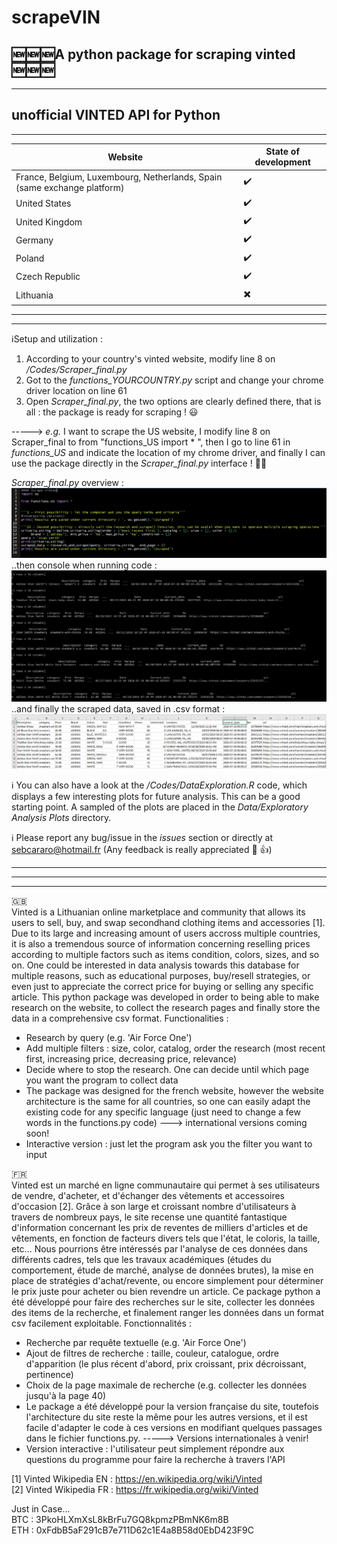 # scrapeVIN <br />
:new::new::new:A python package for scraping vinted :new::new::new:<br />
--------------------------------------------------------------------------------------------------------------------------------------------------------------------------------
--------------------------------------------------------------------------------------------------------------------------------------------------------------------------------
unofficial VINTED API for Python 
--------------------------------------------------------------------------------------------------------------------------------------------------------------------------------
--------------------------------------------------------------------------------------------------------------------------------------------------------------------------------

Website | State of development
--------|----------------
France, Belgium, Luxembourg, Netherlands, Spain (same exchange platform)| :heavy_check_mark:
United States | :heavy_check_mark:
United Kingdom| :heavy_check_mark:
Germany| :heavy_check_mark:
Poland| :heavy_check_mark:
Czech Republic| :heavy_check_mark:
Lithuania| :heavy_multiplication_x:


--------------------------------------------------------------------------------------------------------------------------------------------------------------------------------
--------------------------------------------------------------------------------------------------------------------------------------------------------------------------------
:information_source:Setup and utilization : <br/>
1. According to your country's vinted website, modify line 8 on */Codes/Scraper_final.py*
1. Got to the *functions_YOURCOUNTRY.py* script and change your chrome driver location on line 61
2. Open *Scraper_final.py*, the two options are clearly defined there, that is all : the package is ready for scraping ! :smiley:

-----> *e.g.* I want to scrape the US website, I modify line 8 on Scraper_final to from "functions_US import * ", then I go to line 61 in *functions_US* and indicate the location of my chrome driver, and finally I can use the package directly in the *Scraper_final.py* interface ! :100::100: 

*Scraper_final.py* overview : <br/>
![Scraper_final code](img/ScreenshotCode.PNG)
..then console when running code : <br/>
![Scraper_final code running](img/Screenshot.PNG)
..and finally the scraped data, saved in .csv format : <br/>
![Table Overview](img/ScreenshotTable.PNG) <br/>


:information_source: You can also have a look at the */Codes/DataExploration.R* code, which displays a few interesting plots for future analysis. This can be a good starting point. A sampled of the plots are placed in the *Data/Exploratory Analysis Plots* directory. <br/>

:information_source: Please report any bug/issue in the *issues* section or directly at sebcararo@hotmail.fr (Any feedback is really appreciated :speech_balloon: :+1:)

--------------------------------------------------------------------------------------------------------------------------------------------------------------------------------
--------------------------------------------------------------------------------------------------------------------------------------------------------------------------------
--------------------------------------------------------------------------------------------------------------------------------------------------------------------------------

:uk: <br />
Vinted is a Lithuanian online marketplace and community that allows its users to sell, buy, and swap secondhand clothing items and accessories [1]. Due to its large and increasing amount of users accross multiple countries, it is also a tremendous source of information concerning reselling prices according to multiple factors such as items condition, colors, sizes, and so on. One could be interested in data analysis towards this database for multiple reasons, such as educational purposes, buy/resell strategies, or even just to appreciate the correct price for buying or selling any specific article. This python package was developed in order to being able to make research on the website, to collect the research pages and finally store the data in a comprehensive csv format. 
Functionalities : 
- Research by query (e.g. 'Air Force One')
- Add multiple filters : size, color, catalog, order the research (most recent first, increasing price, decreasing price, relevance)
- Decide where to stop the research. One can decide until which page you want the program to collect data 
- The package was designed for the french website, however the website architecture is the same for all countries, so one can easily adapt the existing code for any specific language (just need to change a few words in the functions.py code) ---> international versions coming soon!
- Interactive version : just let the program ask you the filter you want to input <br />

:fr: <br />
Vinted est un marché en ligne communautaire qui permet à ses utilisateurs de vendre, d'acheter, et d'échanger des vêtements et accessoires d'occasion [2]. Grâce à son large et croissant nombre d'utilisateurs à travers de nombreux pays, le site recense une quantité fantastique d'information concernant les prix de reventes de milliers d'articles et de vêtements, en fonction de facteurs divers tels que l'état, le coloris, la taille, etc... Nous pourrions être intéressés par l'analyse de ces données dans différents cadres, tels que les travaux académiques (études du comportement, étude de marché, analyse de données brutes), la mise en place de stratégies d'achat/revente, ou encore simplement pour déterminer le prix juste pour acheter ou bien revendre un article. Ce package python a été développé pour faire des recherches sur le site, collecter les données des items de la recherche, et finalement ranger les données dans un format csv facilement exploitable. 
Fonctionnalités : 
- Recherche par requête textuelle (e.g. 'Air Force One')
- Ajout de filtres de recherche : taille, couleur, catalogue, ordre d'apparition (le plus récent d'abord, prix croissant, prix décroissant, pertinence) 
- Choix de la page maximale de recherche (e.g. collecter les données jusqu'à la page 40) 
- Le package a été développé pour la version française du site, toutefois l'architecture du site reste la même pour les autres versions, et il est facile d'adapter le code à ces versions en modifiant quelques passages dans le fichier functions.py. -----> Versions internationales à venir!
- Version interactive : l'utilisateur peut simplement répondre aux questions du programme pour faire la recherche à travers l'API

[1] Vinted Wikipedia EN : https://en.wikipedia.org/wiki/Vinted <br />
[2] Vinted Wikipedia FR : https://fr.wikipedia.org/wiki/Vinted

Just in Case... <br/>
BTC : 3PkoHLXmXsL8kBrFu7GQ8kpmzPBmNK6m8B <br/>
ETH : 0xFdbB5aF291cB7e711D62c1E4a8B58d0EbD423F9C
